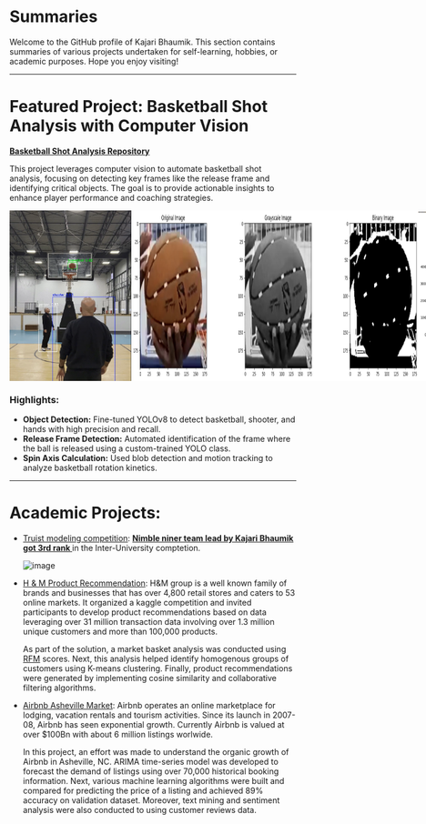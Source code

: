 # Summaries

Welcome to the GitHub profile of Kajari Bhaumik. This section contains summaries of various projects undertaken for self-learning, hobbies, or academic purposes. Hope you enjoy visiting!

---

# Featured Project: Basketball Shot Analysis with Computer Vision

[**Basketball Shot Analysis Repository**](https://github.com/KajariBhaumik/Basketball_Shot_Analysis)

This project leverages computer vision to automate basketball shot analysis, focusing on detecting key frames like the release frame and identifying critical objects. The goal is to provide actionable insights to enhance player performance and coaching strategies.

<div style="display: flex; justify-content: space-around; align-items: center;">
  <img src="https://raw.githubusercontent.com/KajariBhaumik/BasketballShootingAnalysis/main/images_and_results/object_detection.png" alt="Object Detection" height="300"/>
  <img src="https://raw.githubusercontent.com/KajariBhaumik/BasketballShootingAnalysis/main/images_and_results/image_processing_1.png" alt="Image Processing" height="300"/>
  <img src="https://raw.githubusercontent.com/KajariBhaumik/BasketballShootingAnalysis/main/images_and_results/spin_axis_calculations.png" alt="Spin Axis Calc" height="300"/>
</div>


### Highlights:
- **Object Detection:** Fine-tuned YOLOv8 to detect basketball, shooter, and hands with high precision and recall.
- **Release Frame Detection:** Automated identification of the frame where the ball is released using a custom-trained YOLO class.
- **Spin Axis Calculation:** Used blob detection and motion tracking to analyze basketball rotation kinetics.

---


# Academic Projects:

- [Truist modeling competition](https://github.com/KajariBhaumik/Truist_modeling_competition): <b> <u> Nimble niner team lead by Kajari Bhaumik got 3rd rank </b> </u> in the Inter-University comptetion.



  ![image](https://github.com/user-attachments/assets/482a44e9-d826-4263-8752-d654cf329d37)
  
- [H & M Product Recommendation](https://github.com/KajariBhaumik/HnM_Product_Recommendation): H&M group is a well known family of brands and businesses that has over 4,800 retail stores and caters to 53 online markets. It organized a kaggle competition and invited participants to develop product recommendations based on data leveraging over 31 million transaction data involving over 1.3 million unique customers and more than 100,000 products. 

  As part of the solution, a market basket analysis was conducted using [RFM](https://en.wikipedia.org/wiki/RFM_(market_research)) scores. Next,   this analysis helped identify homogenous groups of customers using K-means clustering. Finally, product recommendations were generated by       implementing cosine similarity and collaborative filtering algorithms.



- [Airbnb Asheville Market](https://github.com/KajariBhaumik/AirBnb_Market_Analysis): Airbnb operates an online marketplace for lodging, vacation rentals and tourism activities. Since its launch in 2007-08, Airbnb has seen exponential growth. Currently Airbnb is valued at over $100Bn with about 6 million listings worlwide. 

  In this project, an effort was made to understand the organic growth of Airbnb in Asheville, NC. ARIMA time-series model was developed to       forecast the demand of listings using over 70,000 historical booking information. Next, various machine learning algorithms were built and       compared for predicting the price of a listing and achieved 89% accuracy on validation dataset. Moreover, text mining and sentiment analysis     were also conducted to using customer reviews data.
